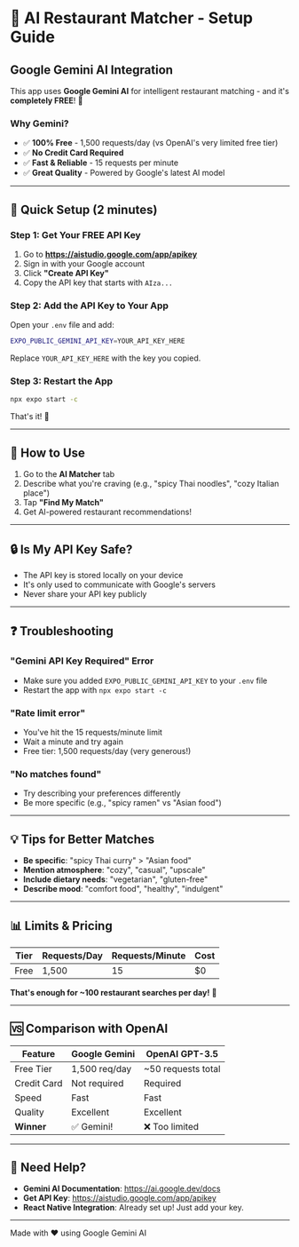 # 🤖 AI Restaurant Matcher - Setup Guide

## Google Gemini AI Integration

This app uses **Google Gemini AI** for intelligent restaurant matching - and it's **completely FREE**! 🎉

### Why Gemini?
- ✅ **100% Free** - 1,500 requests/day (vs OpenAI's very limited free tier)
- ✅ **No Credit Card Required**
- ✅ **Fast & Reliable** - 15 requests per minute
- ✅ **Great Quality** - Powered by Google's latest AI model

---

## 🚀 Quick Setup (2 minutes)

### Step 1: Get Your FREE API Key

1. Go to **https://aistudio.google.com/app/apikey**
2. Sign in with your Google account
3. Click **"Create API Key"**
4. Copy the API key that starts with `AIza...`

### Step 2: Add the API Key to Your App

Open your `.env` file and add:

```bash
EXPO_PUBLIC_GEMINI_API_KEY=YOUR_API_KEY_HERE
```

Replace `YOUR_API_KEY_HERE` with the key you copied.

### Step 3: Restart the App

```bash
npx expo start -c
```

That's it! 🎉

---

## 📱 How to Use

1. Go to the **AI Matcher** tab
2. Describe what you're craving (e.g., "spicy Thai noodles", "cozy Italian place")
3. Tap **"Find My Match"**
4. Get AI-powered restaurant recommendations!

---

## 🔒 Is My API Key Safe?

- The API key is stored locally on your device
- It's only used to communicate with Google's servers
- Never share your API key publicly

---

## ❓ Troubleshooting

### "Gemini API Key Required" Error
- Make sure you added `EXPO_PUBLIC_GEMINI_API_KEY` to your `.env` file
- Restart the app with `npx expo start -c`

### "Rate limit error"
- You've hit the 15 requests/minute limit
- Wait a minute and try again
- Free tier: 1,500 requests/day (very generous!)

### "No matches found"
- Try describing your preferences differently
- Be more specific (e.g., "spicy ramen" vs "Asian food")

---

## 💡 Tips for Better Matches

- **Be specific**: "spicy Thai curry" > "Asian food"
- **Mention atmosphere**: "cozy", "casual", "upscale"
- **Include dietary needs**: "vegetarian", "gluten-free"
- **Describe mood**: "comfort food", "healthy", "indulgent"

---

## 📊 Limits & Pricing

| Tier | Requests/Day | Requests/Minute | Cost |
|------|--------------|-----------------|------|
| Free | 1,500 | 15 | $0 |

**That's enough for ~100 restaurant searches per day!** 🎉

---

## 🆚 Comparison with OpenAI

| Feature | Google Gemini | OpenAI GPT-3.5 |
|---------|---------------|----------------|
| Free Tier | 1,500 req/day | ~50 requests total |
| Credit Card | Not required | Required |
| Speed | Fast | Fast |
| Quality | Excellent | Excellent |
| **Winner** | ✅ Gemini! | ❌ Too limited |

---

## 🙋 Need Help?

- **Gemini AI Documentation**: https://ai.google.dev/docs
- **Get API Key**: https://aistudio.google.com/app/apikey
- **React Native Integration**: Already set up! Just add your key.

---

Made with ❤️ using Google Gemini AI

